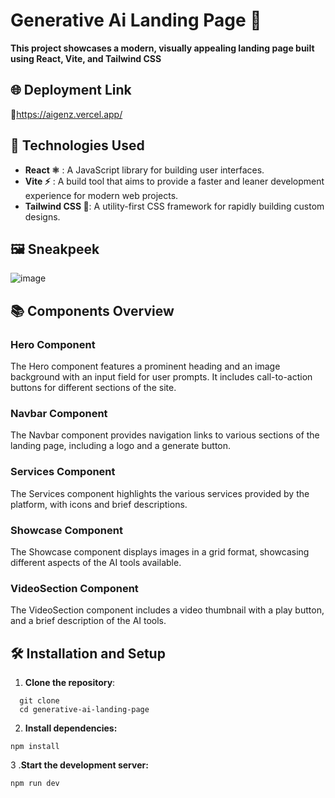 # Generative Ai Landing Page 🤖

**This project showcases a modern, visually appealing landing page built using React, Vite, and Tailwind CSS**

## 🌐 Deployment Link
🔗https://aigenz.vercel.app/


## 🚀 Technologies Used

- **React ⚛️**          : A JavaScript library for building user interfaces.
- **Vite ⚡**         : A build tool that aims to provide a faster and leaner development experience for modern web projects.
- **Tailwind CSS 🍃**: A utility-first CSS framework for rapidly building custom designs.

## 🖼️ Sneakpeek

![image](https://github.com/user-attachments/assets/2ba7f830-7b1b-4f5f-9cd2-02c3032d3277)


## 📚 Components Overview

### Hero Component
The Hero component features a prominent heading and an image background with an input field for user prompts. It includes call-to-action buttons for different sections of the site.

### Navbar Component
The Navbar component provides navigation links to various sections of the landing page, including a logo and a generate button.

### Services Component
The Services component highlights the various services provided by the platform, with icons and brief descriptions.

### Showcase Component
The Showcase component displays images in a grid format, showcasing different aspects of the AI tools available.

### VideoSection Component
The VideoSection component includes a video thumbnail with a play button, and a brief description of the AI tools.


## 🛠️ Installation and Setup

1. **Clone the repository**:
 ```
   git clone 
   cd generative-ai-landing-page
 ```
2. **Install dependencies:**
```
npm install
```
3 .**Start the development server:**
```
npm run dev
```
